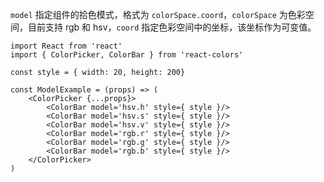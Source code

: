 `model` 指定组件的拾色模式，格式为 `colorSpace.coord`，`colorSpace` 为色彩空间，目前支持 rgb 和 hsv，`coord` 指定色彩空间中的坐标，该坐标作为可变值。

```
import React from 'react'
import { ColorPicker, ColorBar } from 'react-colors' 

const style = { width: 20, height: 200}

const ModelExample = (props) => (
	<ColorPicker {...props}>
		<ColorBar model='hsv.h' style={ style }/>
		<ColorBar model='hsv.s' style={ style }/>
		<ColorBar model='hsv.v' style={ style }/>
		<ColorBar model='rgb.r' style={ style }/>
		<ColorBar model='rgb.g' style={ style }/>
		<ColorBar model='rgb.b' style={ style }/>
	</ColorPicker>
)
```